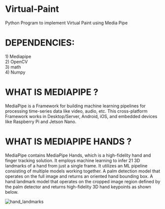 # Virtual-Paint
Python Program to implement Virtual Paint using Media Pipe

<h1>DEPENDENCIES:</h1>
1) Mediapipe <br>
2) OpenCV <br>
3) math <br>
4) Numpy <br>

<h1>WHAT IS MEDIAPIPE ?</h1>
<p>MediaPipe is a Framework for building machine learning pipelines for processing time-series data like video, audio, etc. This cross-platform Framework works in Desktop/Server, Android, iOS, and embedded devices like Raspberry Pi and Jetson Nano. </p>

<h1>WHAT IS MEDIAPIPE HANDS ?</h1>
<p>MediaPipe contains MediaPipe Hands, which is a high-fidelity hand and finger tracking solution. It employs machine learning to infer 21 3D landmarks of a hand from just a single frame. It utilizes an ML pipeline consisting of multiple models working together. A palm detection model that operates on the full image and returns an oriented hand bounding box. A hand landmark model that operates on the cropped image region defined by the palm detector and returns high-fidelity 3D hand keypoints as shown below. </p>

![hand_landmarks](https://user-images.githubusercontent.com/82854685/158783871-7edf09a1-4f47-465e-a09f-3082038356ae.png)
